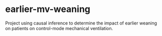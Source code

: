 # earlier-mv-weaning
Project using causal inference to determine the impact of earlier weaning on patients on control-mode mechanical ventilation.
